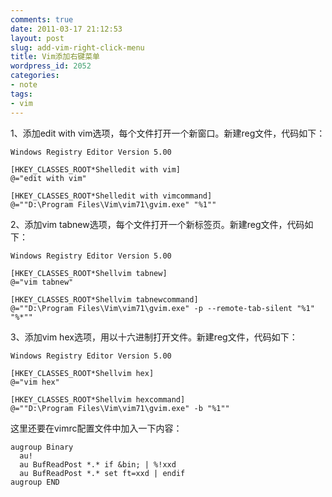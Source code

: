 ```yaml
---
comments: true
date: 2011-03-17 21:12:53
layout: post
slug: add-vim-right-click-menu
title: Vim添加右键菜单
wordpress_id: 2052
categories:
- note
tags:
- vim
---
```


1、添加edit with vim选项，每个文件打开一个新窗口。新建reg文件，代码如下：


    
    Windows Registry Editor Version 5.00
    
    [HKEY_CLASSES_ROOT*Shelledit with vim]
    @="edit with vim"
    
    [HKEY_CLASSES_ROOT*Shelledit with vimcommand]
    @=""D:\Program Files\Vim\vim71\gvim.exe" "%1""





2、添加vim tabnew选项，每个文件打开一个新标签页。新建reg文件，代码如下：


    
    Windows Registry Editor Version 5.00
    
    [HKEY_CLASSES_ROOT*Shellvim tabnew]
    @="vim tabnew"
    
    [HKEY_CLASSES_ROOT*Shellvim tabnewcommand]
    @=""D:\Program Files\Vim\vim71\gvim.exe" -p --remote-tab-silent "%1" "%*""



3、添加vim hex选项，用以十六进制打开文件。新建reg文件，代码如下：


    
    Windows Registry Editor Version 5.00
    
    [HKEY_CLASSES_ROOT*Shellvim hex]
    @="vim hex"
    
    [HKEY_CLASSES_ROOT*Shellvim hexcommand]
    @=""D:\Program Files\Vim\vim71\gvim.exe" -b "%1""



这里还要在vimrc配置文件中加入一下内容：


    
    augroup Binary
      au!
      au BufReadPost *.* if &bin; | %!xxd
      au BufReadPost *.* set ft=xxd | endif
    augroup END



